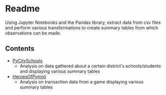 
# Readme

Using Jupyter Notebooks and the Pandas library, extract data from csv files and perform various transformations to create summary tables from which observations can be made.

## Contents

* [PyCitySchools](PyCitySchools)
  * Analysis on data gathered about a certain district's schools/students and displaying various summary tables
* [HeroesOfPymoli](HeroesOfPymoli)
  * Analysis on transaction data from a game displaying various summary tables
